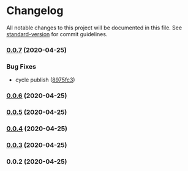 # Changelog

All notable changes to this project will be documented in this file. See [standard-version](https://github.com/conventional-changelog/standard-version) for commit guidelines.

### [0.0.7](https://github.com/sprabowo/lafzi.js/compare/v0.0.6...v0.0.7) (2020-04-25)


### Bug Fixes

* cycle publish ([8975fc3](https://github.com/sprabowo/lafzi.js/commit/8975fc34dee685cf323378bfb88b9598fc090c4a))

### [0.0.6](https://github.com/sprabowo/lafzi.js/compare/v0.0.5...v0.0.6) (2020-04-25)

### [0.0.5](https://github.com/sprabowo/lafzi.js/compare/v0.0.4...v0.0.5) (2020-04-25)

### [0.0.4](https://github.com/sprabowo/lafzi.js/compare/v0.0.3...v0.0.4) (2020-04-25)

### [0.0.3](https://github.com/sprabowo/lafzi.js/compare/v0.0.2...v0.0.3) (2020-04-25)

### 0.0.2 (2020-04-25)
